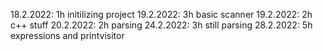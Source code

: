 18.2.2022: 1h initilizing project
19.2.2022: 3h basic scanner
19.2.2022: 2h c++ stuff
20.2.2022: 2h parsing
24.2.2022: 3h still parsing
28.2.2022: 5h expressions and printvisitor
